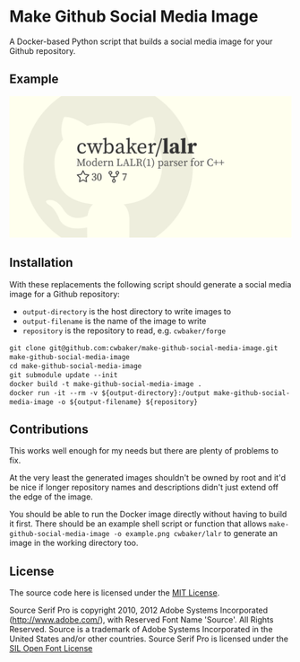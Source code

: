 
# Make Github Social Media Image

A Docker-based Python script that builds a social media image for your Github repository.

## Example

![Example Image](example.png)

## Installation

With these replacements the following script should generate a social media image for a Github repository:

- `output-directory` is the host directory to write images to
- `output-filename` is the name of the image to write
- `repository` is the repository to read, e.g. `cwbaker/forge`

~~~
git clone git@github.com:cwbaker/make-github-social-media-image.git make-github-social-media-image
cd make-github-social-media-image
git submodule update --init
docker build -t make-github-social-media-image .
docker run -it --rm -v ${output-directory}:/output make-github-social-media-image -o ${output-filename} ${repository}
~~~

## Contributions

This works well enough for my needs but there are plenty of problems to fix.

At the very least the generated images shouldn't be owned by root and it'd be nice if longer repository names and descriptions didn't just extend off the edge of the image.

You should be able to run the Docker image directly without having to build it first.  There should be an example shell script or function that allows `make-github-social-media-image -o example.png cwbaker/lalr` to generate an image in the working directory too.

## License

The source code here is licensed under the [MIT License](http://www.opensource.org/licenses/MIT).

Source Serif Pro is copyright 2010, 2012 Adobe Systems Incorporated (http://www.adobe.com/), with Reserved Font Name 'Source'. All Rights Reserved. Source is a trademark of Adobe Systems Incorporated in the United States and/or other countries.  Source Serif Pro is licensed under the [SIL Open Font License](http://scripts.sil.org/OFL)

